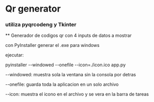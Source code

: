 # Qr generator
### utiliza pyqrcodeng y Tkinter

** Generador de codigos qr con 4 inputs de datos a mostrar

con PyInstaller generar el .exe para windows

ejecutar:

pyinstaller --windowed --onefile --icon=./icon.ico app.py

--windowed: muestra sola la ventana sin la consola por detras

--onefile: guarda toda la aplicacion en un solo archivo

--icon: muestra el icono en el archivo y se vera en la barra de tareas
